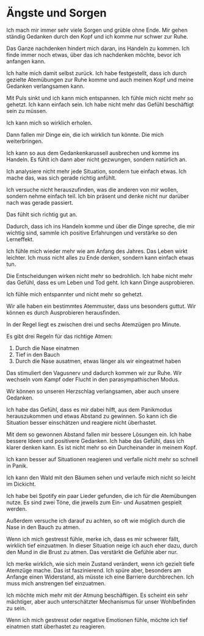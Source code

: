 # Ängste und Sorgen

Ich mach mir immer sehr viele Sorgen und grüble ohne Ende. Mir gehen ständig Gedanken durch den Kopf und ich komme nur schwer zur Ruhe.

Das Ganze nachdenken hindert mich daran, ins Handeln zu kommen. Ich finde immer noch etwas, über das ich nachdenken möchte, bevor ich anfangen kann.

Ich halte mich damit selbst zurück.
Ich habe festgestellt, dass ich durch gezielte Atemübungen zur Ruhe komme und auch meinen Kopf und meine Gedanken verlangsamen kann.

Mit Puls sinkt und ich kann mich entspannen. Ich fühle mich nicht mehr so gehetzt. Ich kann einfach sein. Ich habe nicht mehr das Gefühl beschäftigt sein zu müssen.

Ich kann mich so wirklich erholen.

Dann fallen mir Dinge ein, die ich wirklich tun könnte. Die mich weiterbringen.

Ich kann so aus dem Gedankenkarussell ausbrechen und komme ins Handeln. Es fühlt ich dann aber nicht gezwungen, sondern natürlich an.

Ich analysiere nicht mehr jede Situation, sondern tue einfach etwas. Ich mache das, was sich gerade richtig anfühlt.

Ich versuche nicht herauszufinden, was die anderen von mir wollen, sondern nehme einfach teil. Ich bin präsent und denke nicht nur darüber nach was gerade passiert.

Das fühlt sich richtig gut an.

Dadurch, dass ich ins Handeln komme und über die Dinge spreche, die mir wichtig sind, sammle ich positive Erfahrungen und verstärke so den Lerneffekt.

Ich fühle mich wieder mehr wie am Anfang des Jahres. Das Leben wirkt leichter. Ich muss nicht alles zu Ende denken, sondern kann einfach etwas tun.

Die Entscheidungen wirken nicht mehr so bedrohlich. Ich habe nicht mehr das Gefühl, dass es um Leben und Tod geht. Ich kann Dinge ausprobieren.

Ich fühle mich entspannter und nicht mehr so gehetzt.

Wir alle haben ein bestimmtes Atemmuster, dass uns besonders guttut. Wir können es durch Ausprobieren herausfinden.

In der Regel liegt es zwischen drei und sechs Atemzügen pro Minute.

Es gibt drei Regeln für das richtige Atmen:

1.  Durch die Nase einatmen
2.  Tief in den Bauch
3.  Durch die Nase ausatmen, etwas länger als wir eingeatmet haben

Das stimuliert den Vagusnerv und dadurch kommen wir zur Ruhe. Wir wechseln vom Kampf oder Flucht in den parasympathischen Modus.

Wir können so unseren Herzschlag verlangsamen, aber auch unsere Gedanken.

Ich habe das Gefühl, dass es mir dabei hilft, aus dem Panikmodus herauszukommen und etwas Abstand zu gewinnen. So kann ich die Situation besser einschätzen und reagiere nicht überhastet.

Mit dem so gewonnen Abstand fallen mir bessere Lösungen ein. Ich habe bessere Ideen und positivere Gedanken. Ich habe das Gefühl, dass ich klarer denken kann. Es ist nicht mehr so ein Durcheinander in meinem Kopf.

Ich kann besser auf Situationen reagieren und verfalle nicht mehr so schnell in Panik.

Ich kann den Wald mit den Bäumen sehen und verlaufe mich nicht so leicht im Dickicht.

Ich habe bei Spotify ein paar Lieder gefunden, die ich für die Atemübungen nutze. Es sind zwei Töne, die jeweils zum Ein- und Ausatmen gespielt werden.

Außerdem versuche ich darauf zu achten, so oft wie möglich durch die Nase in den Bauch zu atmen.

Wenn ich mich gestresst fühle, merke ich, dass es mir schwerer fällt, wirklich tief einzuatmen. In dieser Situation neige ich auch eher dazu, durch den Mund in die Brust zu atmen. Das verstärkt die Gefühle aber nur.

Ich merke wirklich, wie sich mein Zustand verändert, wenn ich gezielt tiefe Atemzüge mache. Das ist faszinierend. Ich spüre aber, besonders am Anfange einen Widerstand, als müsste ich eine Barriere durchbrechen. Ich muss mich anstrengen tief einzuatmen.

Ich möchte mich mehr mit der Atmung beschäftigen. Es scheint ein sehr mächtiger, aber auch unterschätzter Mechanismus für unser Wohlbefinden zu sein.

Wenn ich mich gestresst oder negative Emotionen fühle, möchte ich tief einatmen statt überhastet zu reagieren.
